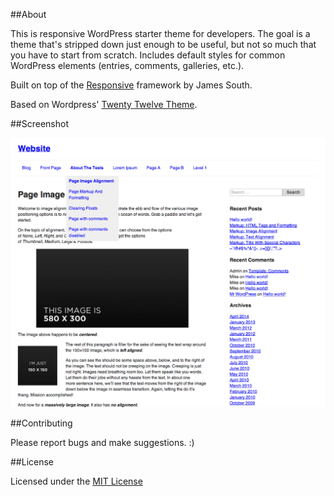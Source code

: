 ##About

This is responsive WordPress starter theme for developers. The goal is a theme that's stripped down just enough to be useful, but not so much that you have to start from scratch. Includes default styles for common WordPress elements (entries, comments, galleries, etc.).

Built on top of the [Responsive](http://responsivebp.com) framework by James South.

Based on Wordpress' [Twenty Twelve Theme](http://wordpress.org/themes/twentytwelve).

##Screenshot

![Screenshot](/screenshot-lg.png)

##Contributing

Please report bugs and make suggestions. :)

##License

Licensed under the [MIT License](http://opensource.org/licenses/MIT)
